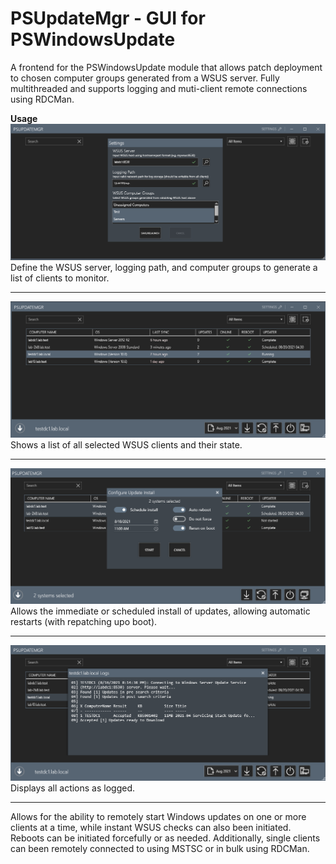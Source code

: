 # PSUpdateMgr - GUI for PSWindowsUpdate

A frontend for the PSWindowsUpdate module that allows patch deployment to chosen computer groups generated from a WSUS server. Fully multithreaded and supports logging and muti-client remote connections using RDCMan.

<b>Usage</b>
![Alt text](web/PUM-Settings.png "Settings")
Define the WSUS server, logging path, and computer groups to generate a list of clients to monitor.
___
![Alt text](web/PUM-Overview.png "Overview")
Shows a list of all selected WSUS clients and their state.
___
![Alt text](web/PUM-Install.png "Install")
Allows the immediate or scheduled install of updates, allowing automatic restarts (with repatching upo boot). 
___
![Alt text](web/PUM-Logs.png "Logs")
Displays all actions as logged. 
___

Allows for the ability to remotely start Windows updates on one or more clients at a time, while instant WSUS checks can also been initiated. Reboots can be initiated forcefully or as needed. Additionally, single clients can been remotely connected to using MSTSC or in bulk using RDCMan.



